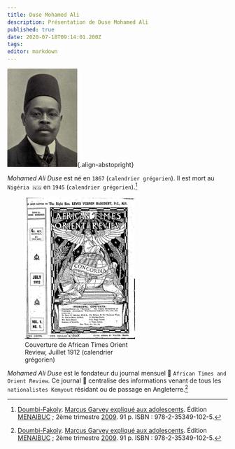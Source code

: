 ```yaml
---
title: Duse Mohamed Ali
description: Présentation de Duse Mohamed Ali
published: true
date: 2020-07-18T09:14:01.200Z
tags: 
editor: markdown
---
```


![mohamed-ali-duse_public-domain.jpg](/images/personnalite/kemit/mohamed-ali-duse/mohamed-ali-duse_public-domain.jpg){.align-abstopright}

*Mohamed Ali Duse* est né en `1867` (`calendrier grégorien`). Il est mort au `Nigéria 🇳🇬` en `1945` (`calendrier grégorien`).[^1]

<figure class="image image-style-align-right image_resized" style="width: 50%;"><img src="/images/papers/newspapers/african-times-and-orient-review/african-times-and-orient-review_cover_public-domain.jpg"> <figcaption>Couverture de African Times Orient Review, Juillet 1912 (calendrier grégorien)</figcaption></figure>

*Mohamed Ali Duse* est le fondateur du journal mensuel :newspaper: `African Times and Orient Review`. Ce journal :newspaper: centralise des informations venant de tous les `nationalistes Kemyout` résidant ou de passage en Angleterre.[^1]


[^1]: [Doumbi-Fakoly](/personnalite/homme/polymathe/afrique/nord-ouest/pays/mali/doumbi-fakoli). [Marcus Garvey expliqué aux adolescents](/ouvrage/documentaire/marcus-garvey-explique-aux-adolescents). Édition [MENAIBUC](/organisme/editeur/menaibuc) ; 2ème trimestre [2009](/histoire/date/calendrier-gregorien/par-annee/2009). 91 p. ISBN : 978-2-35349-102-5.